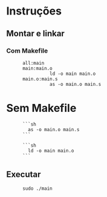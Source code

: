 # Instruções


## Montar e linkar

### Com Makefile

          all:main
          main:main.o
                    ld -o main main.o
          main.o:main.s
                    as -o main.o main.s

          
# Sem Makefile
          ```sh
            as -o main.o main.s
          ```
          
          ```sh
            ld -o main main.o
          ```

## Executar
          sudo ./main
